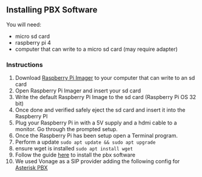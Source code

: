 ## **Installing PBX Software**

You will need:

 - micro sd card
 - raspberry pi 4
 - computer that can write to a micro sd card (may require adapter)

### **Instructions**

 1. Download [Raspberry Pi Imager](https://www.raspberrypi.com/software/) to your computer that can write to an sd card 
 2. Open Raspberry Pi Imager and insert your sd card
 3. Write the default Raspberry Pi Image to the sd card (Raspberry Pi OS 32 bit)
 4. Once done and verified safely eject the sd card and insert it into the Raspberry PI
 5. Plug your Raspberry Pi in with a 5V supply and a hdmi cable to a monitor. Go through the prompted setup.
 6. Once the Raspberry Pi has been setup open a Terminal program. 
 7. Perform a update `sudo apt update && sudo apt upgrade`
 8. ensure wget is installed `sudo apt install wget`
 9. Follow the guide [here](https://www.dslreports.com/forum/r30661088-PBX-FreePBX-for-the-Raspberry-Pi) to install the pbx software
 10. We used Vonage as a SIP provider adding the following config for [Asterisk PBX](https://developer.vonage.com/en/voice/sip/configure/asterisk)

